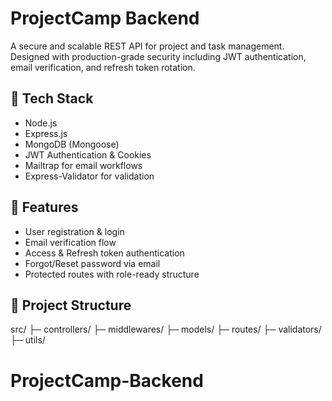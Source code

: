 # ProjectCamp Backend

A secure and scalable REST API for project and task management.  
Designed with production-grade security including JWT authentication, email verification, and refresh token rotation.

## 🚀 Tech Stack

- Node.js
- Express.js
- MongoDB (Mongoose)
- JWT Authentication & Cookies
- Mailtrap for email workflows
- Express-Validator for validation

## 🔐 Features

- User registration & login
- Email verification flow
- Access & Refresh token authentication
- Forgot/Reset password via email
- Protected routes with role-ready structure

## 📌 Project Structure

src/
├─ controllers/
├─ middlewares/
├─ models/
├─ routes/
├─ validators/
├─ utils/
# ProjectCamp-Backend
